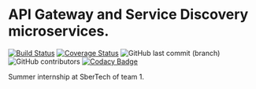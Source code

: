 # API Gateway and Service Discovery microservices.
[![Build Status](https://travis-ci.org/lenivoe/summer-2020-SBT-team1.svg?branch=master)](https://travis-ci.org/lenivoe/summer-2020-SBT-team1)
[![Coverage Status](https://coveralls.io/repos/github/lenivoe/summer-2020-SBT-team1/badge.svg?branch=master)](https://coveralls.io/github/lenivoe/summer-2020-SBT-team1?branch=master)
![GitHub last commit (branch)](https://img.shields.io/github/last-commit/lenivoe/summer-2020-SBT-team1/master)
![GitHub contributors](https://img.shields.io/github/contributors/lenivoe/summer-2020-SBT-team1)
[![Codacy Badge](https://app.codacy.com/project/badge/Grade/2d9deeb1ccbc48a7bfd8364f8a8f9c9f)](https://www.codacy.com/manual/lenivoe/summer-2020-SBT-team1?utm_source=github.com&amp;utm_medium=referral&amp;utm_content=lenivoe/summer-2020-SBT-team1&amp;utm_campaign=Badge_Grade)

 
Summer internship at SberTech of team 1.
